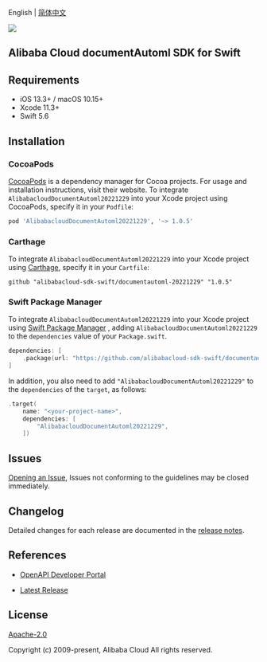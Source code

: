 English | [简体中文](README-CN.md)

![](https://aliyunsdk-pages.alicdn.com/icons/AlibabaCloud.svg)

## Alibaba Cloud documentAutoml SDK for Swift

## Requirements

- iOS 13.3+ / macOS 10.15+
- Xcode 11.3+
- Swift 5.6

## Installation

### CocoaPods

[CocoaPods](https://cocoapods.org) is a dependency manager for Cocoa projects. For usage and installation instructions, visit their website. To integrate `AlibabacloudDocumentAutoml20221229` into your Xcode project using CocoaPods, specify it in your `Podfile`:

```ruby
pod 'AlibabacloudDocumentAutoml20221229', '~> 1.0.5'
```

### Carthage

To integrate `AlibabacloudDocumentAutoml20221229` into your Xcode project using [Carthage](https://github.com/Carthage/Carthage), specify it in your `Cartfile`:

```ogdl
github "alibabacloud-sdk-swift/documentautoml-20221229" "1.0.5"
```

### Swift Package Manager

To integrate `AlibabacloudDocumentAutoml20221229` into your Xcode project using [Swift Package Manager](https://swift.org/package-manager/) , adding `AlibabacloudDocumentAutoml20221229` to the `dependencies` value of your `Package.swift`.

```swift
dependencies: [
    .package(url: "https://github.com/alibabacloud-sdk-swift/documentautoml-20221229.git", from: "1.0.5")
]
```

In addition, you also need to add `"AlibabacloudDocumentAutoml20221229"` to the `dependencies` of the `target`, as follows:

```swift
.target(
    name: "<your-project-name>",
    dependencies: [
        "AlibabacloudDocumentAutoml20221229",
    ])
```

## Issues

[Opening an Issue](https://github.com/alibabacloud-sdk-swift/documentautoml-20221229/issues/new), Issues not conforming to the guidelines may be closed immediately.

## Changelog

Detailed changes for each release are documented in the [release notes](./ChangeLog.txt).

## References

* [OpenAPI Developer Portal](https://next.api.alibabacloud.com/home)
- [Latest Release](https://github.com/alibabacloud-sdk-swift/documentautoml-20221229)

## License

[Apache-2.0](http://www.apache.org/licenses/LICENSE-2.0)

Copyright (c) 2009-present, Alibaba Cloud All rights reserved.
